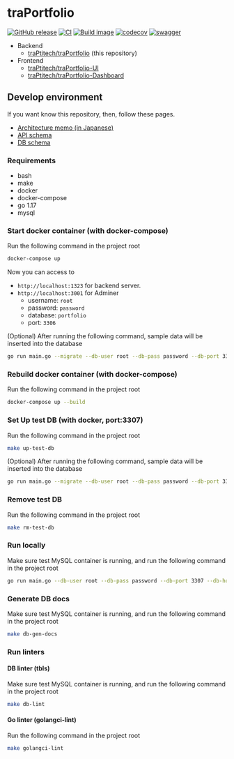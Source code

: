 # traPortfolio

[![GitHub release](https://img.shields.io/github/release/traPtitech/traPortfolio.svg)](https://GitHub.com/traPtitech/traPortfolio/releases/) [![CI](https://github.com/traPtitech/traPortfolio/actions/workflows/main.yaml/badge.svg)](https://github.com/traPtitech/traPortfolio/actions/workflows/main.yaml) [![Build image](https://github.com/traPtitech/traPortfolio/actions/workflows/release.yaml/badge.svg)](https://github.com/traPtitech/traPortfolio/actions/workflows/release.yaml) [![codecov](https://codecov.io/gh/traPtitech/traPortfolio/branch/main/graph/badge.svg?token=2HB6P7RUX8)](https://codecov.io/gh/traPtitech/traPortfolio) [![swagger](https://img.shields.io/badge/swagger-docs-brightgreen)](https://apis.trap.jp/?urls.primaryName=traPortfolio)

- Backend
  - [traPtitech/traPortfolio](https://github.com/traPtitech/traPortfolio) (this repository)
- Frontend
  - [traPtitech/traPortfolio-UI](https://github.com/traPtitech/traPortfolio-UI)
  - [traPtitech/traPortfolio-Dashboard](https://github.com/traPtitech/traPortfolio-Dashboard)

## Develop environment

If you want know this repository, then, follow these pages.

- [Architecture memo (in Japanese)](./docs/architecture.md)
- [API schema](./docs/swagger/traPortfolio.v1.yaml)
- [DB schema](./docs/dbschema)

### Requirements

- bash
- make
- docker
- docker-compose
- go 1.17
- mysql

### Start docker container (with docker-compose)

Run the following command in the project root

```bash
docker-compose up
```

Now you can access to

- `http://localhost:1323` for backend server.
- `http://localhost:3001` for Adminer
  - username: `root`
  - password: `password`
  - database: `portfolio`
  - port: `3306`

(Optional) After running the following command, sample data will be inserted into the database

```bash
go run main.go --migrate --db-user root --db-pass password --db-port 3306 --db-host localhost --db-name portfolio
```

### Rebuild docker container (with docker-compose)

Run the following command in the project root

```bash
docker-compose up --build
```

### Set Up test DB (with docker, port:3307)

Run the following command in the project root

```bash
make up-test-db
```

(Optional) After running the following command, sample data will be inserted into the database

```bash
go run main.go --migrate --db-user root --db-pass password --db-port 3307 --db-host localhost --db-name portfolio
```

### Remove test DB

Run the following command in the project root

```bash
make rm-test-db
```

### Run locally

Make sure test MySQL container is running,
and run the following command in the project root

```bash
go run main.go --db-user root --db-pass password --db-port 3307 --db-host localhost --db-name portfolio
```

### Generate DB docs

Make sure test MySQL container is running,
and run the following command in the project root

```bash
make db-gen-docs
```

### Run linters

#### DB linter (tbls)

Make sure test MySQL container is running,
and run the following command in the project root

```bash
make db-lint
```

#### Go linter (golangci-lint)

Run the following command in the project root

```bash
make golangci-lint
```
